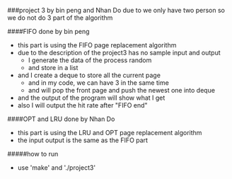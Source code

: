 ###project 3
	by bin peng and Nhan Do
	due to we only have two person so we do not do 3 part of the algorithm

####FIFO
	done by bin peng
- this part is using the FIFO page replacement algorithm
- due to the description of the project3 has no sample input and output
	- I generate the data of the process random 
	- and store in a list
- and I create a deque to store all the current page
	- and in my code, we can have 3 in the same time 
	- and will pop the front page and push the newest one into deque
- and the output of the program will show what I get
- also I will output the hit rate after "FIFO end"

####OPT and LRU
	done by Nhan Do
- this part is using the LRU and OPT page replacement algorithm
- the input output is the same as the FIFO part

#####how to run 
- use 'make' and './project3'

